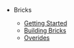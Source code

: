 - Bricks

  - [Getting Started](bb_gettingstarted.md)
  - [Building Bricks](bb_buildingbricks.md)
  - [Overides](bb_overides.md)
